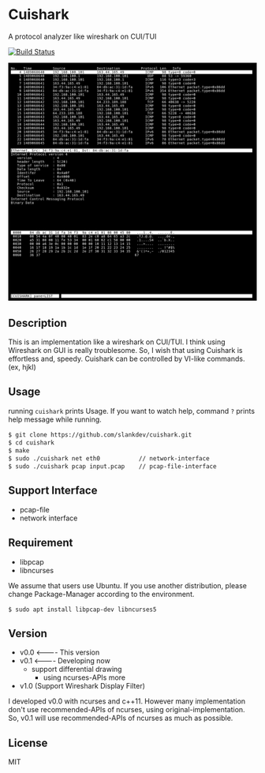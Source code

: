 
# Cuishark

A protocol analyzer like wireshark on CUI/TUI

[![Build Status](https://travis-ci.org/slankdev/cuishark.svg?branch=master)](https://travis-ci.org/slankdev/cuishark)

![screenshot](./imgs/ss1.png)

## Description

This is an implementation like a wireshark on CUI/TUI.  I think using Wireshark
on GUI is really troublesome. So, I wish that using Cuishark is effortless and,
speedy. Cuishark can be controlled by VI-like commands. (ex, hjkl)


## Usage

running ``cuishark`` prints Usage.  If you want to watch help, command ``?``
prints help message while running.

```
$ git clone https://github.com/slankdev/cuishark.git
$ cd cuishark
$ make
$ sudo ./cuishark net eth0           // network-interface
$ sudo ./cuishark pcap input.pcap    // pcap-file-interface
```


## Support Interface

 - pcap-file
 - network interface



## Requirement

 - libpcap
 - libncurses

We assume that users use Ubuntu. If you use another distribution, please change
Package-Manager according to the environment.

```
$ sudo apt install libpcap-dev libncurses5
```



## Version

 - v0.0 <---- This version
 - v0.1 <---- Developing now
    - support differential drawing
		- using ncurses-APIs more
 - v1.0 (Support Wireshark Display Filter)

I developed v0.0 with ncurses and c++11. However many implementation don't use
recommended-APIs of ncurses, using original-implementation. So, v0.1 will use
recommended-APIs of ncurses as much as possible.



## License

MIT


